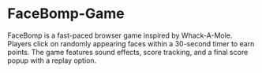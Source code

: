 # FaceBomp-Game
FaceBomp is a fast-paced browser game inspired by Whack-A-Mole. Players click on randomly appearing faces within a 30-second timer to earn points. The game features sound effects, score tracking, and a final score popup with a replay option.
